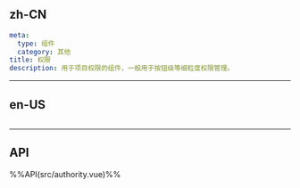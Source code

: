 ## zh-CN
```yaml
meta:
  type: 组件
  category: 其他
title: 权限
description: 用于项目权限的组件，一般用于按钮级等细粒度权限管理。
```
---
## en-US
```yaml

```
---


## API

%%API(src/authority.vue)%%
